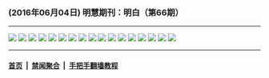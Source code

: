 ### (2016年06月04日) 明慧期刊：明白（第66期）

---

<img src="http://qikan.minghui.org/mhqkpage/qikanimage/2016/06/03/mingbai-66-2in1-read-online1.png"/> 

<img src="http://qikan.minghui.org/mhqkpage/qikanimage/2016/06/03/mingbai-66-2in1-read-online2.png"/> 

<img src="http://qikan.minghui.org/mhqkpage/qikanimage/2016/06/03/mingbai-66-2in1-read-online3.png"/> 

<img src="http://qikan.minghui.org/mhqkpage/qikanimage/2016/06/03/mingbai-66-2in1-read-online4.png"/> 

<img src="http://qikan.minghui.org/mhqkpage/qikanimage/2016/06/03/mingbai-66-2in1-read-online5.png"/> 

<img src="http://qikan.minghui.org/mhqkpage/qikanimage/2016/06/03/mingbai-66-2in1-read-online6.png"/> 

<img src="http://qikan.minghui.org/mhqkpage/qikanimage/2016/06/03/mingbai-66-2in1-read-online7.png"/> 

<img src="http://qikan.minghui.org/mhqkpage/qikanimage/2016/06/03/mingbai-66-2in1-read-online8.png"/> 

<img src="http://qikan.minghui.org/mhqkpage/qikanimage/2016/06/03/mingbai-66-2in1-read-online9.png"/> 

<img src="http://qikan.minghui.org/mhqkpage/qikanimage/2016/06/03/mingbai-66-2in1-read-online10.png"/> 

<img src="http://qikan.minghui.org/mhqkpage/qikanimage/2016/06/03/mingbai-66-2in1-read-online11.png"/> 

<img src="http://qikan.minghui.org/mhqkpage/qikanimage/2016/06/03/mingbai-66-2in1-read-online12.png"/> 

<img src="http://qikan.minghui.org/mhqkpage/qikanimage/2016/06/03/mingbai-66-2in1-read-online13.png"/> 

<img src="http://qikan.minghui.org/mhqkpage/qikanimage/2016/06/03/mingbai-66-2in1-read-online14.png"/> 

<img src="http://qikan.minghui.org/mhqkpage/qikanimage/2016/06/03/mingbai-66-2in1-read-online15.png"/> 

<img src="http://qikan.minghui.org/mhqkpage/qikanimage/2016/06/03/mingbai-66-2in1-read-online16.png"/> 

<img src="http://qikan.minghui.org/mhqkpage/qikanimage/2016/06/03/mingbai-66-2in1-read-online17.png"/> 



---

#### [首页](../../../..) &nbsp;|&nbsp; [禁闻聚合](https://github.com/gfw-breaker/banned-news) &nbsp;|&nbsp; [手把手翻墙教程](https://github.com/gfw-breaker/guides) 